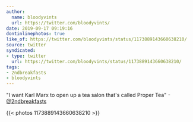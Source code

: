 ```yaml
---
author:
  name: bloodyvints
  url: https://twitter.com/bloodyvints/
date: 2019-09-17 09:19:16
dontinlinephotos: true
like_of: https://twitter.com/bloodyvints/status/1173889143660638210/
source: twitter
syndicated:
- type: twitter
  url: https://twitter.com/bloodyvints/status/1173889143660638210/
tags:
- 2ndbreakfasts
- bloodyvints
---
```


"I want Karl Marx to open up a tea salon that's called Proper Tea" -[@2ndbreakfasts](https://twitter.com/2ndbreakfasts/) 

{{< photos 1173889143660638210 >}}